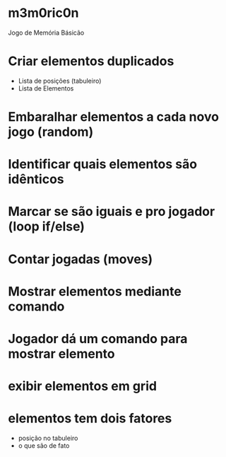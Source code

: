 # m3m0ric0n
Jogo de Memória Básicão
# Criar elementos duplicados
  - Lista de posições (tabuleiro)
  - Lista de Elementos 
# Embaralhar elementos a cada novo jogo (random)
# Identificar quais elementos são idênticos
# Marcar se são iguais e <print> pro jogador (loop if/else)
# Contar jogadas (moves)
# Mostrar elementos mediante comando
# Jogador dá um comando para mostrar elemento
# exibir elementos em grid <print>
# elementos tem dois fatores
 - posição no tabuleiro
 - o que são de fato
